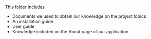 This folder includes
- Documents we used to obtain our knowledge on the project topics
- An installation guide
- User guide
- Knowledge included on the About page of our application 
